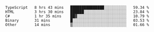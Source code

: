 <!--START_SECTION:waka-->

```text
TypeScript   8 hrs 43 mins   ███████████████░░░░░░░░░░   59.34 %
HTML         3 hrs 30 mins   ██████░░░░░░░░░░░░░░░░░░░   23.84 %
C#           1 hr 35 mins    ██▓░░░░░░░░░░░░░░░░░░░░░░   10.79 %
Binary       31 mins         █░░░░░░░░░░░░░░░░░░░░░░░░   03.53 %
Other        14 mins         ▒░░░░░░░░░░░░░░░░░░░░░░░░   01.66 %
```

<!--END_SECTION:waka-->
